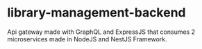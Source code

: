 # library-management-backend
Api gateway made with GraphQL and ExpressJS that consumes 2 microservices made in NodeJS and NestJS Framework.
